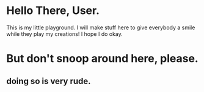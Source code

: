 # Hello There, User.
This is my little playground. I will make stuff here to give everybody a smile while they play my creations! I hope I do okay.

# But don't snoop around here, please.

## doing so is very rude.